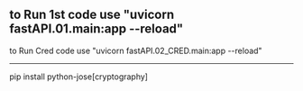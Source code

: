 to Run 1st code use "uvicorn fastAPI.01.main:app --reload"
----------------------------------------------------------------
to Run Cred code use "uvicorn fastAPI.02_CRED.main:app --reload"
__________________________________________________________________

pip install python-jose[cryptography]

